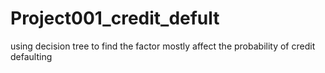 # Project001_credit_defult
using decision tree to find the factor mostly affect the probability of credit defaulting
